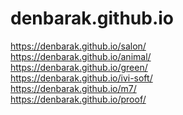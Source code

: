 # denbarak.github.io
<a>https://denbarak.github.io/salon/<a> <br>
<a>https://denbarak.github.io/animal/<a><br>
<a>https://denbarak.github.io/green/<a><br>
<a>https://denbarak.github.io/ivi-soft/<a><br>
<a>https://denbarak.github.io/m7/<a><br>
<a>https://denbarak.github.io/proof/<a><br>
